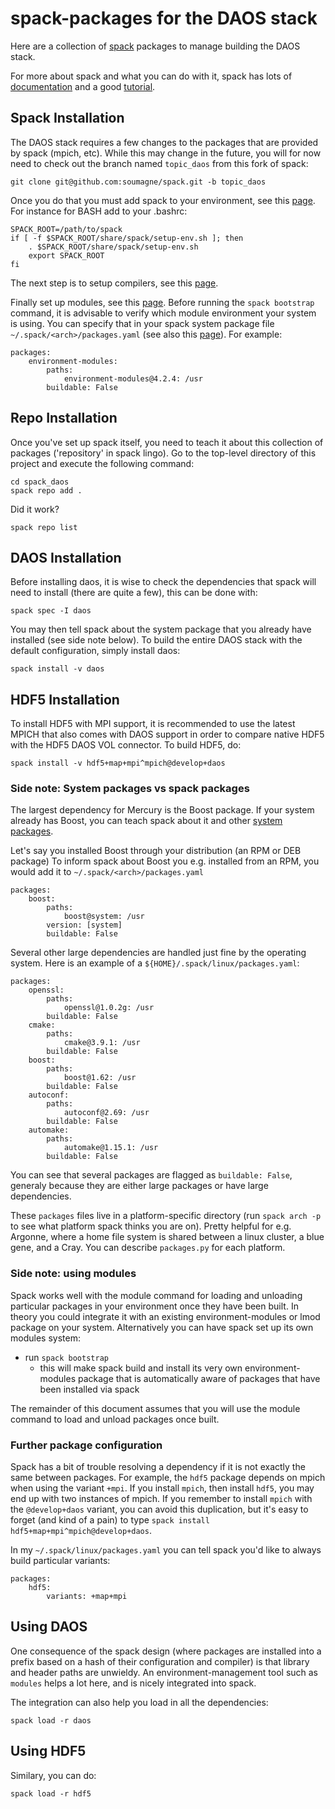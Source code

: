 # spack-packages for the DAOS stack

Here are a collection of [spack](https://spack.io/) packages to manage
building the DAOS stack.

For more about spack and what you can do with it, spack has lots of
[documentation](https://spack.readthedocs.io/en/latest/) and a good
[tutorial](https://spack.readthedocs.io/en/latest/tutorial_sc16.html).

## Spack Installation

The DAOS stack requires a few changes to the packages that are provided by
spack (mpich, etc). While this may change in the future, you will for now
need to check out the branch named `topic_daos` from this fork of spack:

```
git clone git@github.com:soumagne/spack.git -b topic_daos
```

Once you do that you must add spack to your environment, see this [page](https://spack.readthedocs.io/en/latest/getting_started.html#add-spack-to-the-shell). For instance for BASH
add to your .bashrc:

```
SPACK_ROOT=/path/to/spack
if [ -f $SPACK_ROOT/share/spack/setup-env.sh ]; then
    . $SPACK_ROOT/share/spack/setup-env.sh
    export SPACK_ROOT
fi
```

The next step is to setup compilers, see this [page](https://spack.readthedocs.io/en/latest/getting_started.html#compiler-configuration).

Finally set up modules, see this [page](https://spack.readthedocs.io/en/latest/getting_started.html#environment-modules). Before running the `spack bootstrap`
command, it is advisable to verify which module environment your system is using.
You can specify that in your spack system package file
`~/.spack/<arch>/packages.yaml` (see also this [page](https://spack.readthedocs.io/en/latest/getting_started.html#system-packages)). For example:

```
packages:
    environment-modules:
        paths:
            environment-modules@4.2.4: /usr
        buildable: False
```

## Repo Installation

Once you've set up spack itself, you need to teach it about this collection
 of packages ('repository' in spack lingo). Go to the top-level directory of
this project and execute the following command:

```
cd spack_daos
spack repo add .
```

Did it work?

```
spack repo list
```

## DAOS Installation

Before installing daos, it is wise to check the dependencies that spack will
need to install (there are quite a few), this can be done with:

```
spack spec -I daos
```

You may then tell spack about the system package that you already have installed
(see side note below).
To build the entire DAOS stack with the default configuration,
simply install daos:

```
spack install -v daos
```

## HDF5 Installation

To install HDF5 with MPI support, it is recommended to use the latest MPICH that
also comes with DAOS support in order to compare native HDF5 with the
HDF5 DAOS VOL connector. To build HDF5, do:

```
spack install -v hdf5+map+mpi^mpich@develop+daos
```

### Side note: System packages vs spack packages

The largest dependency for Mercury is the Boost package.  If your system
already has Boost, you can teach spack about it and other
[system packages](https://spack.readthedocs.io/en/latest/getting_started.html#system-packages).

Let's say you installed Boost through your distribution (an RPM or DEB package)
To inform spack about Boost you e.g. installed from an RPM, you would add it to
`~/.spack/<arch>/packages.yaml`

```
packages:
    boost:
        paths:
            boost@system: /usr
        version: [system]
        buildable: False
```

Several other large dependencies are handled just fine by the
operating system.  Here is an example of a `${HOME}/.spack/linux/packages.yaml`:

```
packages:
    openssl:
        paths:
            openssl@1.0.2g: /usr
        buildable: False
    cmake:
        paths:
            cmake@3.9.1: /usr
        buildable: False
    boost:
        paths:
            boost@1.62: /usr
        buildable: False
    autoconf:
        paths:
            autoconf@2.69: /usr
        buildable: False
    automake:
        paths:
            automake@1.15.1: /usr
        buildable: False
```

You can see that several packages are flagged as `buildable: False`,
generaly because they are either large packages or have large dependencies.

These `packages` files live in a platform-specific directory (run `spack arch
-p` to see what platform spack thinks you are on).  Pretty helpful for e.g.
Argonne, where a home file system is shared between a linux cluster, a blue
gene, and a Cray.  You can describe `packages.py` for each platform.

### Side note: using modules

Spack works well with the module command for loading and unloading
particular packages in your environment once they have been built. In theory
you could integrate it with an existing environment-modules or lmod package
on your system.  Alternatively you can have spack set up its own modules
system:

* run ```spack bootstrap```
    * this will make spack build and install its very own
      environment-modules package that is automatically aware of packages
      that have been installed via spack

The remainder of this document assumes that you will use the module command
to load and unload packages once built.

### Further package configuration

Spack has a bit of trouble resolving a dependency if it is not exactly the same
between packages.  For example, the `hdf5` package depends on mpich when using
the variant `+mpi`. If you install `mpich`, then install `hdf5`,
you may end up with two instances of mpich. If you remember to install
`mpich` with the `@develop+daos` variant, you can avoid this duplication,
but it's easy to forget (and kind of a pain) to type `spack install
hdf5+map+mpi^mpich@develop+daos`.

In my `~/.spack/linux/packages.yaml` you can tell spack you'd like to always build particular variants:

```
packages:
    hdf5:
        variants: +map+mpi
```

## Using DAOS

One consequence of the spack design (where packages are installed into a prefix
based on a hash of their configuration and compiler) is that library and header
paths are unwieldy. An environment-management tool such as `modules` helps a
lot here, and is nicely integrated into spack.

The integration can also help you load in all the dependencies:

```
spack load -r daos
```

## Using HDF5

Similary, you can do:

```
spack load -r hdf5
```

